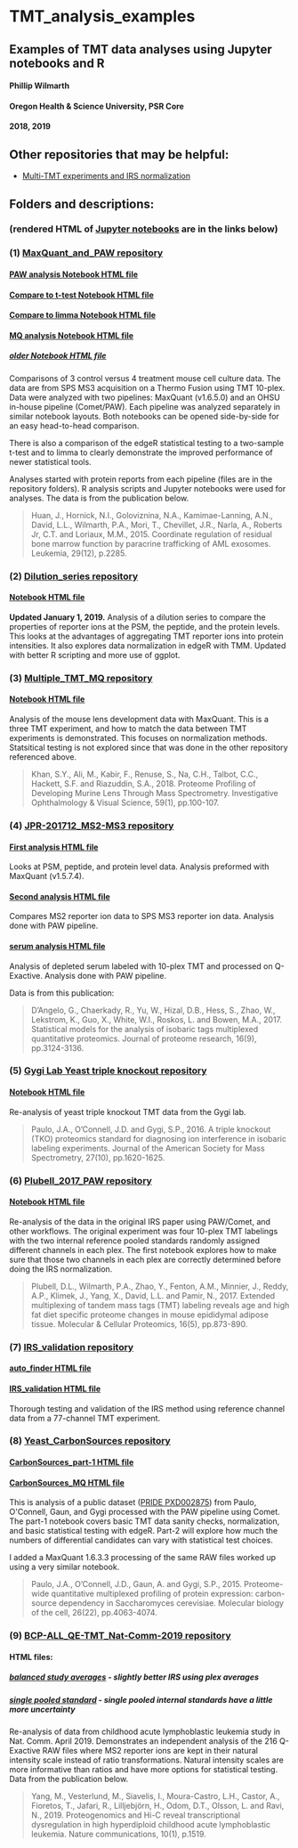 # TMT_analysis_examples
## Examples of TMT data analyses using Jupyter notebooks and R
#### Phillip Wilmarth
#### Oregon Health & Science University, PSR Core
#### 2018, 2019

## Other repositories that may be helpful:
* [Multi-TMT experiments and IRS normalization](https://github.com/pwilmart/IRS_normalization.git)

## Folders and descriptions:
### (rendered HTML of [Jupyter notebooks](http://jupyter.org) are in the links below)

### (1) [MaxQuant_and_PAW repository](https://github.com/pwilmart/MaxQuant_and_PAW.git)
#### [PAW analysis Notebook HTML file](https://pwilmart.github.io/TMT_analysis_examples/KUR1502_PAW.html)
#### [Compare to t-test Notebook HTML file](https://pwilmart.github.io/TMT_analysis_examples/KUR1502_PAW_t-test.html)
#### [Compare to limma Notebook HTML file](https://pwilmart.github.io/TMT_analysis_examples/KUR1502_PAW_limma.html)
#### [MQ analysis Notebook HTML file](https://pwilmart.github.io/TMT_analysis_examples/KUR1502_MQ.html)
##### [older Notebook HTML file](https://pwilmart.github.io/TMT_analysis_examples/KUR1502_PAW.html)

Comparisons of 3 control versus 4 treatment mouse cell culture data. The data are from SPS MS3 acquisition on a Thermo Fusion using TMT 10-plex. Data were analyzed with two pipelines: MaxQuant (v1.6.5.0) and an OHSU in-house pipeline (Comet/PAW). Each pipeline was analyzed separately in similar notebook layouts. Both notebooks can be opened side-by-side for an easy head-to-head comparison.

There is also a comparison of the edgeR statistical testing to a two-sample t-test and to limma to clearly demonstrate the improved performance of newer statistical tools.

Analyses started with protein reports from each pipeline (files are in the repository folders). R analysis scripts and Jupyter notebooks were used for analyses. The data is from the publication below.

> Huan, J., Hornick, N.I., Goloviznina, N.A., Kamimae-Lanning, A.N., David, L.L., Wilmarth, P.A., Mori, T., Chevillet, J.R., Narla, A., Roberts Jr, C.T. and Loriaux, M.M., 2015. Coordinate regulation of residual bone marrow function by paracrine trafficking of AML exosomes. Leukemia, 29(12), p.2285.

### (2) [Dilution_series repository](https://github.com/pwilmart/Dilution_series)
#### [Notebook HTML file](https://pwilmart.github.io/TMT_analysis_examples/MAN1353_peptides_proteins.html)

**Updated January 1, 2019.** Analysis of a dilution series to compare the properties of reporter ions at the PSM, the peptide, and the protein levels. This looks at the advantages of aggregating TMT reporter ions into protein intensities. It also explores data normalization in edgeR with TMM. Updated with better R scripting and more use of ggplot.

### (3) [Multiple_TMT_MQ repository](https://github.com/pwilmart/Multiple_TMT_MQ.git)
#### [Notebook HTML file](https://pwilmart.github.io/TMT_analysis_examples/multiple_TMT_MQ.html)

Analysis of the mouse lens development data with MaxQuant. This is a three TMT experiment, and how to match the data between TMT experiments is demonstrated. This focuses on normalization methods. Statsitical testing is not explored since that was done in the other repository referenced above.

> Khan, S.Y., Ali, M., Kabir, F., Renuse, S., Na, C.H., Talbot, C.C., Hackett, S.F. and Riazuddin, S.A., 2018. Proteome Profiling of Developing Murine Lens Through Mass Spectrometry. Investigative Ophthalmology & Visual Science, 59(1), pp.100-107.

### (4) [JPR-201712_MS2-MS3 repository](https://github.com/pwilmart/JPR-201712_MS2-MS3)
#### [First analysis HTML file](https://pwilmart.github.io/TMT_analysis_examples/MS2MS3_peptides_proteins.html)

Looks at PSM, peptide, and protein level data. Analysis preformed with MaxQuant (v1.5.7.4).

#### [Second analysis HTML file](https://pwilmart.github.io/TMT_analysis_examples/JPR-2017_E-coli_MS2-MS3.html)

Compares MS2 reporter ion data to SPS MS3 reporter ion data. Analysis done with PAW pipeline.

#### [serum analysis HTML file](https://pwilmart.github.io/TMT_analysis_examples/JPR-2017_serum.html)

Analysis of depleted serum labeled with 10-plex TMT and processed on Q-Exactive. Analysis done with PAW pipeline.

Data is from this publication:

> D’Angelo, G., Chaerkady, R., Yu, W., Hizal, D.B., Hess, S., Zhao, W., Lekstrom, K., Guo, X., White, W.I., Roskos, L. and Bowen, M.A., 2017. Statistical models for the analysis of isobaric tags multiplexed quantitative proteomics. Journal of proteome research, 16(9), pp.3124-3136.

### (5) [Gygi Lab Yeast triple knockout repository](https://github.com/pwilmart/Yeast_triple_KO_TMT)
#### [Notebook HTML file](https://pwilmart.github.io/TMT_analysis_examples/Triple_KO.html)

Re-analysis of yeast triple knockout TMT data from the Gygi lab.

> Paulo, J.A., O’Connell, J.D. and Gygi, S.P., 2016. A triple knockout (TKO) proteomics standard for diagnosing ion interference in isobaric labeling experiments. Journal of the American Society for Mass Spectrometry, 27(10), pp.1620-1625.

### (6) [Plubell_2017_PAW repository](https://github.com/pwilmart/Plubell_2017_PAW.git)
#### [Notebook HTML file](https://pwilmart.github.io/TMT_analysis_examples/auto_finder_PAW.html)

Re-analysis of the data in the original IRS paper using PAW/Comet, and other workflows. The original experiment was four 10-plex TMT labelings with the two internal reference pooled standards randomly assigned different channels in each plex. The first notebook explores how to make sure that those two channels in each plex are correctly determined before doing the IRS normalization.

> Plubell, D.L., Wilmarth, P.A., Zhao, Y., Fenton, A.M., Minnier, J., Reddy, A.P., Klimek, J., Yang, X., David, L.L. and Pamir, N., 2017. Extended multiplexing of tandem mass tags (TMT) labeling reveals age and high fat diet specific proteome changes in mouse epididymal adipose tissue. Molecular & Cellular Proteomics, 16(5), pp.873-890.

### (7) [IRS_validation repository](https://github.com/pwilmart/IRS_validation.git)
#### [auto_finder HTML file](https://pwilmart.github.io/TMT_analysis_examples/auto_finder_BIND-473.html)
#### [IRS_validation HTML file](https://pwilmart.github.io/TMT_analysis_examples/IRS_validation.html)

Thorough testing and validation of the IRS method using reference channel data from a 77-channel TMT experiment.

### (8) [Yeast_CarbonSources repository](https://github.com/pwilmart/Yeast_CarbonSources.git)
#### [CarbonSources_part-1 HTML file](https://pwilmart.github.io/TMT_analysis_examples/CarbonSources_part-1.html)
#### [CarbonSources_MQ HTML file](https://pwilmart.github.io/TMT_analysis_examples/CarbonSources_MQ.html)

This is analysis of a public dataset ([PRIDE PXD002875](https://www.ebi.ac.uk/pride/archive/projects/PXD002875)) from Paulo, O'Connell, Gaun, and Gygi processed with the PAW pipeline using Comet. The part-1 notebook covers basic TMT data sanity checks, normalization, and basic statistical testing with edgeR. Part-2 will explore how much the numbers of differential candidates can vary with statistical test choices.

I added a MaxQuant 1.6.3.3 processing of the same RAW files worked up using a very similar notebook.

> Paulo, J.A., O’Connell, J.D., Gaun, A. and Gygi, S.P., 2015. Proteome-wide quantitative multiplexed profiling of protein expression: carbon-source dependency in Saccharomyces cerevisiae. Molecular biology of the cell, 26(22), pp.4063-4074.

### (9) [BCP-ALL_QE-TMT_Nat-Comm-2019 repository](https://github.com/pwilmart/BCP-ALL_QE-TMT_Nat-Comm-2019.git)
#### HTML files:
##### [balanced study averages](https://pwilmart.github.io/TMT_analysis_examples/Nat-Comm-2019_TMT_QE_averages.html) - slightly better IRS using plex averages

##### [single pooled standard](https://pwilmart.github.io/TMT_analysis_examples/Nat-Comm-2019_TMT_QE_pools.html) - single pooled internal standards have a little more uncertainty

Re-analysis of data from childhood acute lymphoblastic leukemia study in Nat. Comm. April 2019. Demonstrates an independent analysis of the 216 Q-Exactive RAW files where MS2 reporter ions are kept in their natural intensity scale instead of ratio transformations. Natural intensity scales are more informative than ratios and have more options for statistical testing. Data from the publication below.

> Yang, M., Vesterlund, M., Siavelis, I., Moura-Castro, L.H., Castor, A., Fioretos, T., Jafari, R., Lilljebjörn, H., Odom, D.T., Olsson, L. and Ravi, N., 2019. Proteogenomics and Hi-C reveal transcriptional dysregulation in high hyperdiploid childhood acute lymphoblastic leukemia. Nature communications, 10(1), p.1519.
